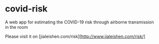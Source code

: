 # covid-risk
A web app for estimating the COVID-19 risk through airborne transmission in the room

Please visit it on [jialeishen.com/risk][http://www.jialeishen.com/risk/]

